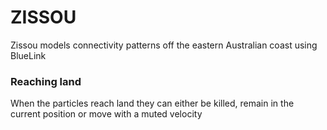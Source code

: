 
# ZISSOU

Zissou models connectivity patterns off the eastern Australian coast using BlueLink



### Reaching land

When the particles reach land they can either be killed, remain in the current position or move with a muted velocity 
